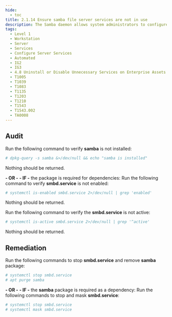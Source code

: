 ```yaml
---
hide:
  - toc
title: 2.1.14 Ensure samba file server services are not in use
description: The Samba daemon allows system administrators to configure their Linux systems to share file systems and directories with Windows desktops. Samba will advertise the file systems and directories via the Server Message Block (SMB) protocol. Windows desktop users will be able to mount these directories and file systems as letter drives on their systems.
tags:
  - Level 1
  - Workstation
  - Server
  - Services
  - Configure Server Services
  - Automated
  - IG2
  - IG3
  - 4.8 Uninstall or Disable Unnecessary Services on Enterprise Assets and Software
  - T1005
  - T1039
  - T1083
  - T1135
  - T1203
  - T1210
  - T1543
  - T1543.002
  - TA0008
---
```


## Audit
Run the following command to verify **samba** is not installed:
```bash
# dpkg-query -s samba &>/dev/null && echo "samba is installed"
```
Nothing should be returned.

**- OR -**
**- IF -** the package is required for dependencies:
Run the following command to verify **smbd.service** is not enabled:
```bash
# systemctl is-enabled smbd.service 2>/dev/null | grep 'enabled'
```
Nothing should be returned.

Run the following command to verify the **smbd.service** is not active:
```bash
# systemctl is-active smbd.service 2>/dev/null | grep '^active'
```
Nothing should be returned.


## Remediation
Run the following commands to stop **smbd.service** and remove **samba** package:
```bash
# systemctl stop smbd.service
# apt purge samba
```

**- OR -**
**- IF -** the **samba** package is required as a dependency:
Run the following commands to stop and mask **smbd.service**:
```bash
# systemctl stop smbd.service
# systemctl mask smbd.service
```
